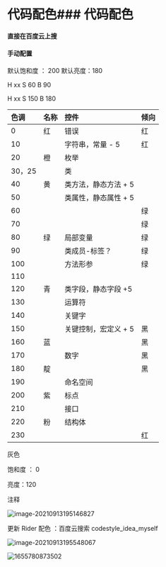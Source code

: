 # 代码配色### 代码配色

#### 直接在百度云上搜

#### 手动配置

默认饱和度 ： 200 默认亮度：180

H xx S 60 B 90

H xx S 150 B 180

| 色调    | 名称  | 控件           | 倾向  |
| :---- | :-- | :----------- | :-- |
| 0     | 红   | 错误           | 红   |
| 10    |     | 字符串，常量 - 5   | 红   |
| 20    | 橙   | 枚举           |     |
| 30，25 |     | 类            |     |
| 40    | 黄   | 类方法，静态方法 + 5 |     |
| 50    |     | 类属性，静态属性 + 5 |     |
| 60    |     |              | 绿   |
| 70    |     |              | 绿   |
| 80    | 绿   | 局部变量         | 绿   |
| 90    |     | 类成员-标签？      | 绿   |
| 100   |     | 方法形参         | 绿   |
| 110   |     |              |     |
| 120   | 青   | 类字段，静态字段 +5  |     |
| 130   |     | 运算符          |     |
| 140   |     | 关键字          |     |
| 150   |     | 关键控制，宏定义 + 5 | 黑   |
| 160   | 蓝   |              | 黑   |
| 170   |     | 数字           | 黑   |
| 180   | 靛   |              | 黑   |
| 190   |     | 命名空间         |     |
| 200   | 紫   | 标点           |     |
| 210   |     | 接口           |     |
| 220   | 粉   | 结构体          |     |
| 230   |     |              | 红   |

灰色

饱和度 ： 0

亮度：120

注释

![image-20210913195146827](https://image-1253155090.cos.ap-nanjing.myqcloud.com/202303231905515.png)

更新 Rider 配色 ：百度云搜索 codestyle\_idea\_myself

![image-20210913195548067](https://image-1253155090.cos.ap-nanjing.myqcloud.com/202303231905851.png)

![1655780873502](image/rider/1655780873502.png)
